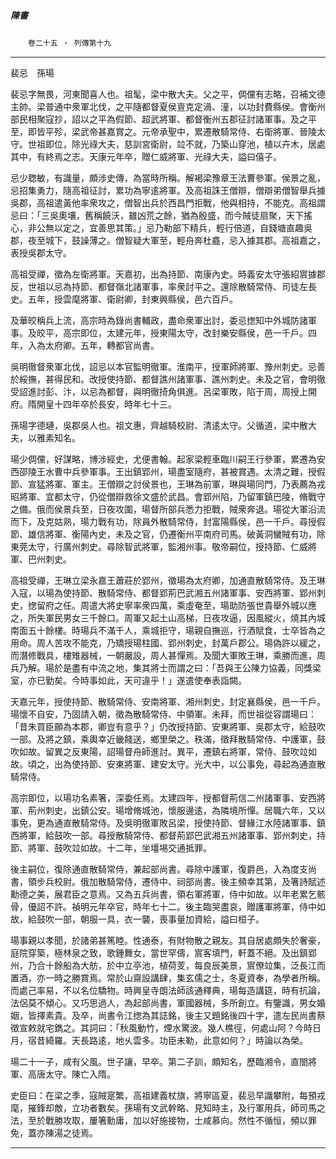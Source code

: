 

##### 陳書
　　`卷二十五 ‧ 列傳第十九`

* * *

裴忌　孫瑒

裴忌字無畏，河東聞喜人也。祖髦，梁中散大夫。父之平，倜儻有志略，召補文德主帥。梁普通中衆軍北伐，之平隨都督夏侯亶克定渦、潼，以功封費縣侯。會衡州部民相聚寇抄，詔以之平為假節、超武將軍、都督衡州五郡征討諸軍事。及之平至，即皆平殄，梁武帝甚嘉賞之。元帝承聖中，累遷散騎常侍、右衛將軍、晉陵太守。世祖即位，除光祿大夫，慈訓宮衛尉，竝不就，乃築山穿池，植以卉木，居處其中，有終焉之志。天康元年卒，贈仁威將軍、光祿大夫，謚曰僖子。

忌少聦敏，有識量，頗涉史傳，為當時所稱。解褐梁豫章王法曹參軍。侯景之亂，忌招集勇力，隨高祖征討，累功為寧逺將軍。及高祖誅王僧辯，僧辯弟僧智舉兵據吳郡，高祖遣黃他率衆攻之，僧智出兵於西昌門拒戰，他與相持，不能克。高祖謂忌曰：「三吳奧壤，舊稱饒沃，雖凶荒之餘，猶為殷盛，而今賊徒扇聚，天下搖心，非公無以定之，宜善思其策。」忌乃勒部下精兵，輕行倍道，自錢塘直趣吳郡，夜至城下，鼓譟薄之。僧智疑大軍至，輕舟奔杜龕，忌入據其郡。高祖嘉之，表授吳郡太守。

高祖受禪，徵為左衛將軍。天嘉初，出為持節、南康內史。時義安太守張紹賔據郡反，世祖以忌為持節、都督嶺北諸軍事，率衆討平之。還除散騎常侍、司徒左長史。五年，授雲麾將軍、衛尉卿，封東興縣侯，邑六百戶。

及華皎稱兵上流，高宗時為錄尚書輔政，盡命衆軍出討，委忌揔知中外城防諸軍事。及皎平，高宗即位，太建元年，授東陽太守，改封樂安縣侯，邑一千戶。四年，入為太府卿。五年，轉都官尚書。

吳明徹督衆軍北伐，詔忌以本官監明徹軍。淮南平，授軍師將軍、豫州刺史。忌善於綏撫，甚得民和。改授使持節、都督譙州諸軍事、譙州刺史。未及之官，會明徹受詔進討彭、汴，以忌為都督，與明徹掎角俱進。呂梁軍敗，陷于周，周授上開府。隋開皇十四年卒於長安，時年七十三。

孫瑒字德璉，吳郡吳人也。祖文惠，齊越騎校尉、清逺太守。父循道，梁中散大夫，以雅素知名。

瑒少倜儻，好謀略，博涉經史，尤便書翰。起家梁輕車臨川嗣王行參軍，累遷為安西邵陵王水曹中兵參軍事。王出鎮郢州，瑒盡室隨府，甚被賞遇。太清之難，授假節、宣猛將軍、軍主。王僧辯之討侯景也，王琳為前軍，琳與瑒同門，乃表薦為戎昭將軍、宜都太守，仍從僧辯救徐文盛於武昌。會郢州陷，乃留軍鎮巴陵，脩戰守之備。俄而侯景兵至，日夜攻圍，瑒督所部兵悉力拒戰，賊衆奔退。瑒從大軍沿流而下，及克姑熟，瑒力戰有功，除員外散騎常侍，封富陽縣侯，邑一千戶。尋授假節、雄信將軍、衡陽內史，未及之官，仍遷衡州平南府司馬。破黃洞蠻賊有功，除東莞太守，行廣州刺史。尋除智武將軍，監湘州事。敬帝嗣位，授持節、仁威將軍、巴州刺史。

高祖受禪，王琳立梁永嘉王蕭莊於郢州，徵瑒為太府卿，加通直散騎常侍。及王琳入寇，以瑒為使持節、散騎常侍、都督郢荊巴武湘五州諸軍事、安西將軍、郢州刺史，揔留府之任。周遣大將史寧率衆四萬，乘虛奄至，瑒助防張世貴舉外城以應之，所失軍民男女三千餘口。周軍又起土山高梯，日夜攻逼，因風縱火，燒其內城南面五十餘樓。時瑒兵不滿千人，乘城拒守，瑒親自撫巡，行酒賦食，士卒皆為之用命。周人苦攻不能克，乃矯授瑒柱國、郢州刺史，封萬戶郡公。瑒偽許以緩之，而潛修戰具，樓雉器械，一朝嚴設，周人甚憚焉。及聞大軍敗王琳，乘勝而進，周兵乃解。瑒於是盡有中流之地，集其將士而謂之曰：「吾與王公陳力協義，同獎梁室，亦已勤矣。今時事如此，天可違乎！」遂遣使奉表詣闕。

天嘉元年，授使持節、散騎常侍、安南將軍、湘州刺史，封定襄縣侯，邑一千戶。瑒懷不自安，乃固請入朝，徵為散騎常侍、中領軍。未拜，而世祖從容謂瑒曰：「昔朱買臣願為本郡，卿豈有意乎？」仍改授持節、安東將軍、吳郡太守，給鼓吹一部。及將之鎮，乘輿幸近畿餞送，鄉里榮之。秩滿，徵拜散騎常侍、中護軍，鼓吹如故。留異之反東陽，詔瑒督舟師進討。異平，遷鎮右將軍，常侍、鼓吹竝如故。頃之，出為使持節、安東將軍、建安太守。光大中，以公事免，尋起為通直散騎常侍。

高宗即位，以瑒功名素箸，深委任焉。太建四年，授都督荊信二州諸軍事、安西將軍、荊州刺史，出鎮公安。瑒增脩城池，懷服邊逺，為隣境所憚。居職六年，又以事免，更為通直散騎常侍。及吳明徹軍敗呂梁，授使持節、督緣江水陸諸軍事、鎮西將軍，給鼓吹一部。尋授散騎常侍、都督荊郢巴武湘五州諸軍事、郢州刺史，持節、將軍、鼓吹竝如故。十二年，坐壃埸交通抵罪。

後主嗣位，復除通直散騎常侍，兼起部尚書。尋除中護軍，復爵邑，入為度支尚書，領步兵校尉。俄加散騎常侍，遷侍中、祠部尚書。後主頻幸其第，及箸詩賦述勳德之美，展君臣之意焉。又為五兵尚書，領右軍將軍，侍中如故。以年老累乞骸骨，優詔不許。禎明元年卒官，時年七十二。後主臨哭盡哀，贈護軍將軍，侍中如故，給鼓吹一部，朝服一具，衣一襲，喪事量加資給，謚曰桓子。

瑒事親以孝聞，於諸弟甚篤睦。性通泰，有財物散之親友。其自居處頗失於奢豪，庭院穿築，極林泉之致，歌鍾舞女，當世罕儔，賔客填門，軒蓋不絕。及出鎮郢州，乃合十餘船為大舫，於中立亭池，植荷芰，每良辰美景，賔僚竝集，泛長江而置酒，亦一時之勝賞焉。常於山齋設講肆，集玄儒之士，冬夏資奉，為學者所稱。而處己率易，不以名位驕物。時興皇寺朗法師該通釋典，瑒每造講筵，時有抗論，法侶莫不傾心。又巧思過人，為起部尚書，軍國器械，多所創立。有鑒識，男女婚姻，皆擇素貴。及卒，尚書令江揔為其誌銘，後主又題銘後四十字，遣左民尚書蔡徵宣敕就宅鐫之。其詞曰：「秋風動竹，煙水驚波。幾人樵徑，何處山阿？今時日月，宿昔綺羅。天長路逺，地乆雲多。功臣未勒，此意如何？」時論以為榮。

瑒二十一子，咸有父風。世子讓，早卒。第二子訓，頗知名，歷臨湘令，直閤將軍、高唐太守。陳亡入隋。

史臣曰：在梁之季，寇賊寔繁，高祖建義杖旗，將寧區夏，裴忌早識攀附，每預戎麾，摧鋒却敵，立功者數矣。孫瑒有文武幹略、見知時主，及行軍用兵，師司馬之法，至於戰勝攻取，屢箸勳庸，加以好施接物，士咸慕向。然性不循恒，頻以罪免，蓋亦陳湯之徒焉。

* * *

